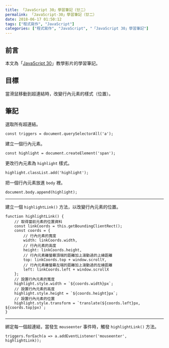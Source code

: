 ```yaml
---
title: 「JavaScript 30」學習筆記（廿二）
permalink: 「JavaScript-30」學習筆記（廿二）
date: 2018-06-17 01:50:12
tags: ["程式寫作", "JavaScript"]
categories: ["程式寫作", "JavaScript", "「JavaScript 30」學習筆記"]
---
```


## 前言

本文為「[JavaScript 30](https://javascript30.com/)」教學影片的學習筆記。

## 目標

當滑鼠移動到超連結時，改變行內元素的樣式（位置）。

## 筆記

選取所有超連結。

```JS
const triggers = document.querySelectorAll('a');
```

建立一個行內元素。

```JS
const highlight = document.createElement('span');
```

更改行內元素為 `highlight` 樣式。

```JS
highlight.classList.add('highlight');
```

把一個行內元素放進 `body` 裡。

```JS
document.body.append(highlight);
```

---

建立一個 `highlightLink()` 方法，以改變行內元素的位置。

```JS
function highlightLink() {
    // 取得當前元素的位置資料
    const linkCoords = this.getBoundingClientRect();
    const coords = {
        // 行內元素的寬度
        width: linkCoords.width,
        // 行內元素的高度
        height: linkCoords.height,
        // 行內元素離螢幕頂端的距離加上滾動過的上緣距離
        top: linkCoords.top + window.scrollY,
        // 行內元素離螢幕左端的距離加上滾動過的左緣距離
        left: linkCoords.left + window.scrollX
    };
    // 設置行內元素的寬度
    highlight.style.width = `${coords.width}px`;
    // 設置行內元素的高度
    highlight.style.height = `${coords.height}px`;
    // 設置行內元素的位置
    highlight.style.transform = `translate(${coords.left}px, ${coords.top}px)`;
}
```

---

綁定每一個超連結，當發生 `mouseenter` 事件時，觸發 `highlightLink()` 方法。

```JS
triggers.forEach(a => a.addEventListener('mouseenter', highlightLink));
```
